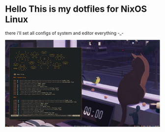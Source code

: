 # Hello This is my dotfiles for NixOS Linux 

there i'll set all configs of system and editor everything -_-


![This is image](./view.png)
